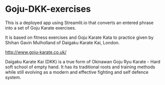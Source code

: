 # Goju-DKK-exercises
This is a deployed app using Streamlit.io that converts an entered phrase into a set of Goju Karate exercises.

It is based on fitness exercises and Goju Karate Kata to practice given by Shihan Gavin Mulholland of Daigaku Karate Kai, London.

http://www.goju-karate.co.uk/

Daigaku Karate Kai (DKK) is a true form of Okinawan Goju Ryu Karate - Hard soft school of empty hand. 
It has its traditional roots and training methods while still evolving as a modern and effective fighting and self defence system.
